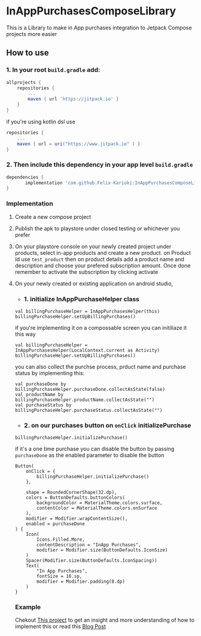 # InAppPurchasesComposeLibrary
This is a Library to make in App purchases integration to Jetpack Compose projects more easier

## How to use

### 1. In your root `build.gradle` add: 

```gradle
allprojects {
    repositories {
        ...
        maven { url 'https://jitpack.io' }
    }
}
```

if you're using kotlin dsl use
```gradle
repositories {
    ...
    maven { url = uri("https://www.jitpack.io" ) }
}
```

### 2. Then include this dependency in your app level `build.gradle` 

```gradle
dependencies {
	   implementation 'com.github.Felix-Kariuki:InAppPurchasesComposeLibrary:0.1.1'
}
```

### Implementation
 1. Create a new compose project 
 2. Publish the apk to playstore under closed testing or whichever you prefer
 3. On your playstore console on your newly created project under products, select in-app products and create a new product. on Product Id use `test_product` then on product details 
 add a product name and description and choose your prefered subscription amount. Once done remember to activate the subscription by clicking activate
 4. On your newly created or existing application on android studio, 
    * ### 1. initialize InAppPurchaseHelper class
    
    ```
    val billingPurchaseHelper = InAppPurchasesHelper(this)
    billingPurchaseHelper.setUpBillingPurchases()
    ```
    if you're implementing it on a compossable screen you can initiliaze it this way
    ```
    val billingPurchaseHelper = InAppPurchasesHelper(LocalContext.current as Activity)
    billingPurchaseHelper.setUpBillingPurchases()
    ```
    
    you can also collect the purchse process, prduct name and purchase status by implementing this: 
    ```
    val purchaseDone by billingPurchaseHelper.purchaseDone.collectAsState(false)
    val productName by billingPurchaseHelper.productName.collectAsState("")
    val purchaseStatus by billingPurchaseHelper.purchaseStatus.collectAsState("")
    ```
    * ### 2. on our purchases button on `onClick` initializePurchase 
    
    ```
    billingPurchaseHelper.initializePurchase()
    ```
    if it's a one time purchase you can disable the button by passing `purchaseDone` as the enabled parameter to disable the button
    
    ```
    Button(
        onClick = {
            billingPurchaseHelper.initializePurchase()
        },

        shape = RoundedCornerShape(32.dp),
        colors = ButtonDefaults.buttonColors(
            backgroundColor = MaterialTheme.colors.surface,
            contentColor = MaterialTheme.colors.onSurface
        ),
        modifier = Modifier.wrapContentSize(),
        enabled = purchaseDone
    ) {
        Icon(
            Icons.Filled.More,
            contentDescription = "InApp Purchases",
            modifier = Modifier.size(ButtonDefaults.IconSize)
        )
        Spacer(Modifier.size(ButtonDefaults.IconSpacing))
        Text(
            "In App Purchases",
            fontSize = 16.sp,
            modifier = Modifier.padding(8.dp)
        )
    }
    ```
    
    ### Example 
    Chekout [This project](https://github.com/Felix-Kariuki/Yummy) to get an insight and more understanding of how to implement this or read this [Blog Post]()
